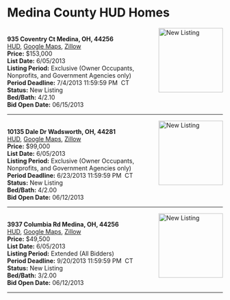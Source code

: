 # Medina County HUD Homes

[<img alt="New Listing" src="https://www.hudhomestore.com/pages/ImageShow.aspx?Case=412-533621" align="right" style="height:150px;">](http://www.hudhomestore.com/Listing/PropertyDetails.aspx?caseNumber=412-533621)  
**935 Coventry Ct Medina, OH, 44256**  
[HUD](http://www.hudhomestore.com/Listing/PropertyDetails.aspx?caseNumber=412-533621), [Google Maps](http://maps.google.com/maps?q=935+Coventry+Ct+Medina%2C+OH%2C+44256), [Zillow](http://www.zillow.com/homes/935+Coventry+Ct+Medina%2C+OH%2C+44256/)  
**Price:** $153,000  
**List Date:** 6/05/2013  
**Listing Period:** Exclusive (Owner Occupants, Nonprofits, and Government Agencies only)  
**Period Deadline:** 7/4/2013 11:59:59 PM  CT  
**Status:** New Listing  
**Bed/Bath:** 4/2.10  
**Bid Open Date:** 06/15/2013

***

[<img alt="New Listing" src="https://www.hudhomestore.com/pages/ImageShow.aspx?Case=412-528565" align="right" style="height:150px;">](http://www.hudhomestore.com/Listing/PropertyDetails.aspx?caseNumber=412-528565)  
**10135 Dale Dr Wadsworth, OH, 44281**  
[HUD](http://www.hudhomestore.com/Listing/PropertyDetails.aspx?caseNumber=412-528565), [Google Maps](http://maps.google.com/maps?q=10135+Dale+Dr+Wadsworth%2C+OH%2C+44281), [Zillow](http://www.zillow.com/homes/10135+Dale+Dr+Wadsworth%2C+OH%2C+44281/)  
**Price:** $99,000  
**List Date:** 6/05/2013  
**Listing Period:** Exclusive (Owner Occupants, Nonprofits, and Government Agencies only)  
**Period Deadline:** 6/23/2013 11:59:59 PM  CT  
**Status:** New Listing  
**Bed/Bath:** 4/2.00  
**Bid Open Date:** 06/12/2013

***

[<img alt="New Listing" src="https://www.hudhomestore.com/pages/ImageShow.aspx?Case=412-524565" align="right" style="height:150px;">](http://www.hudhomestore.com/Listing/PropertyDetails.aspx?caseNumber=412-524565)  
**3937 Columbia Rd Medina, OH, 44256**  
[HUD](http://www.hudhomestore.com/Listing/PropertyDetails.aspx?caseNumber=412-524565), [Google Maps](http://maps.google.com/maps?q=3937+Columbia+Rd+Medina%2C+OH%2C+44256), [Zillow](http://www.zillow.com/homes/3937+Columbia+Rd+Medina%2C+OH%2C+44256/)  
**Price:** $49,500  
**List Date:** 6/05/2013  
**Listing Period:** Extended (All Bidders)  
**Period Deadline:** 9/20/2013 11:59:59 PM  CT  
**Status:** New Listing  
**Bed/Bath:** 3/2.00  
**Bid Open Date:** 06/12/2013

***

